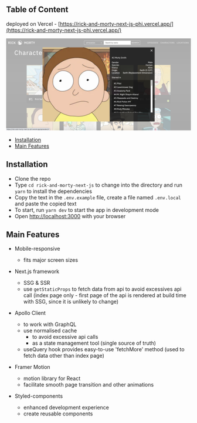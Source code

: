 ## Table of Content
deployed on Vercel - [https://rick-and-morty-next-js-phi.vercel.app/](https://rick-and-morty-next-js-phi.vercel.app/)

<img src="https://github.com/bleunggithub/rick_and_morty_next_js/blob/main/Screenshot%202021-10-08%20at%2012.29.49%20PM.png" width="600"/>

- [Installation](#installation)
- [Main Features](#main-features)

## Installation

- Clone the repo
- Type `cd rick-and-morty-next-js` to change into the directory and run `yarn` to install the dependencies
- Copy the text in the `.env.example` file, create a file named `.env.local` and paste the copied text
- To start, run `yarn dev` to start the app in development mode
- Open [http://localhost:3000](http://localhost:3000) with your browser

## Main Features
- Mobile-responsive 
  - fits major screen sizes

- Next.js framework
  - SSG & SSR
  - use `getStaticProps` to fetch data from api to avoid excessives api call (index page only - first page of the api is rendered at build time with SSG, since it is unlikely to change)

- Apollo Client
  - to work with GraphQL
  - use normalised cache 
    - to avoid excessive api calls
    - as a state management tool (single source of truth)
  - useQuery hook provides easy-to-use 'fetchMore' method (used to fetch data other than index page)

- Framer Motion
  - motion library for React
  - facilitate smooth page transition and other animations

- Styled-components
  - enhanced development experience
  - create reusable components
